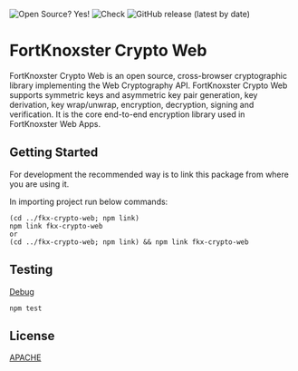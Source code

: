 ![Open Source? Yes!](https://badgen.net/badge/Open%20Source%20%3F/Yes%21/blue?icon=github)
![Check](https://github.com/trustwallet/assets/workflows/Check/badge.svg)
![GitHub release (latest by date)](https://img.shields.io/github/v/release/trustwallet/wallet-core)

# FortKnoxster Crypto Web

FortKnoxster Crypto Web is an open source, cross-browser cryptographic library implementing the Web Cryptography API. FortKnoxster Crypto Web supports symmetric keys and asymmetric key pair generation, key derivation, key wrap/unwrap, encryption, decryption, signing and verification.
It is the core end-to-end encryption library used in FortKnoxster Web Apps.

## Getting Started

For development the recommended way is to link this package from where you are using it.

In importing project run below commands:

```
(cd ../fkx-crypto-web; npm link)
npm link fkx-crypto-web
or
(cd ../fkx-crypto-web; npm link) && npm link fkx-crypto-web
```

## Testing

[Debug](https://github.com/avajs/ava/blob/main/docs/recipes/debugging-with-chrome-devtools.md)

```
npm test
```

## License

[APACHE](LICENSE)
